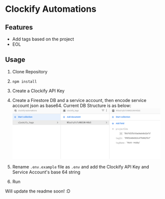 # Clockify Automations

## Features

- Add tags based on the project
- EOL

## Usage

1. Clone Repository
2. `npm install`
2. Create a Clockify API Key
3. Create a Firestore DB and a service account, then encode service account json as base64. Current DB Structure is as below:
    ![Firestore DB Structure](https://github.com/harshanas/automate-clockify/blob/assets/assets/fsdb.png?raw=true)

4. Rename `.env.example` file as `.env` and add the Clockify API Key and Service Account's base 64 string
5. Run 


Will update the readme soon! :D